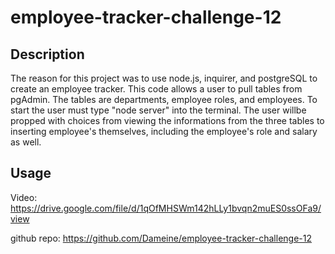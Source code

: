 # employee-tracker-challenge-12

## Description

The reason for this project was to use node.js, inquirer, and postgreSQL to create an employee tracker. This code allows a user to pull tables from pgAdmin. The tables are departments, employee roles, and employees. To start the user must type "node server" into the terminal. The user willbe propped with choices from viewing the informations from the three tables to inserting employee's themselves, including the employee's role and salary as well. 

## Usage
 
Video: https://drive.google.com/file/d/1qOfMHSWm142hLLy1bvqn2muES0ssOFa9/view

github repo: https://github.com/Dameine/employee-tracker-challenge-12